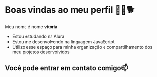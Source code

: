 # Boas vindas ao meu perfil 💙💙🐕

Meu nome é nome **vitoria**

- Estou estudando na Alura
- Estou me desenvolvendo na linguagem JavaScript
- Utilizo esse espaço para minha organização e compartilhamento dos meu projetos desenvolvidos



## Você pode entrar em contato comigo📫

